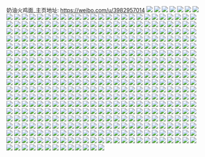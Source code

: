 奶油火鸡面_主页地址: https://weibo.com/u/3982957014 
![](https://wx4.sinaimg.cn/mw2000/ed6719d6ly1h9dunlwcimj20v90y6439.jpg) 
![](https://wx4.sinaimg.cn/mw2000/ed6719d6ly1h9b8wpzdh2j23403404qu.jpg) 
![](https://wx4.sinaimg.cn/mw2000/ed6719d6ly1h9b8wu1t1rj2340322u10.jpg) 
![](https://wx4.sinaimg.cn/mw2000/ed6719d6ly1h9b8wx807jj22h2340npf.jpg) 
![](https://wx4.sinaimg.cn/mw2000/ed6719d6ly1h9b8wz4bzkj21sc2dsx6p.jpg) 
![](https://wx4.sinaimg.cn/mw2000/ed6719d6ly1h9b8xp6ei9j20n01sen6t.jpg) 
![](https://wx4.sinaimg.cn/mw2000/ed6719d6ly1h9b8wlf0kcj213z1hchdt.jpg) 
![](https://wx4.sinaimg.cn/mw2000/ed6719d6ly1h9b8x67zcxj2340340u16.jpg) 
![](https://wx4.sinaimg.cn/mw2000/ed6719d6ly1h9b8x6w0a5j20u01hcnda.jpg) 
![](https://wx4.sinaimg.cn/mw2000/ed6719d6ly1h9b8xeoavgj2340340npk.jpg) 
![](https://wx4.sinaimg.cn/mw2000/ed6719d6ly1h9b8xke70ej235s33nhdz.jpg) 
![](https://wx4.sinaimg.cn/mw2000/ed6719d6ly1h9b8xok62ij22sk340u11.jpg) 
![](https://wx4.sinaimg.cn/mw2000/ed6719d6ly1h972hlwhl4j21a02rk7pd.jpg) 
![](https://wx4.sinaimg.cn/mw2000/ed6719d6ly1h94rxzh3g5j20u0140wme.jpg) 
![](https://wx4.sinaimg.cn/mw2000/ed6719d6ly1h94o8cqqorj21hc0u0k1j.jpg) 
![](https://wx4.sinaimg.cn/mw2000/ed6719d6ly1h94a86ayzgj20sg0sgq5u.jpg) 
![](https://wx4.sinaimg.cn/mw2000/ed6719d6ly1h94a86ikp7j20xb0u046x.jpg) 
![](https://wx4.sinaimg.cn/mw2000/ed6719d6ly1h94a86pospj210v0u0q6k.jpg) 
![](https://wx4.sinaimg.cn/mw2000/ed6719d6ly1h94a871yw3j20u0140qbe.jpg) 
![](https://wx4.sinaimg.cn/mw2000/ed6719d6ly1h94a879c06j20u00u0gq4.jpg) 
![](https://wx4.sinaimg.cn/mw2000/ed6719d6ly1h94a87gwl6j20u00u0q70.jpg) 
![](https://wx4.sinaimg.cn/mw2000/ed6719d6ly1h94a87nz7aj20jz0jzdib.jpg) 
![](https://wx4.sinaimg.cn/mw2000/ed6719d6ly1h94a860kwej20u00u0jxz.jpg) 
![](https://wx4.sinaimg.cn/mw2000/ed6719d6ly1h94a87xeq3j20u00u1wls.jpg) 
![](https://wx4.sinaimg.cn/mw2000/ed6719d6ly1h94a8891qqj20u00u0jy0.jpg) 
![](https://wx4.sinaimg.cn/mw2000/ed6719d6ly1h94a88icdlj20u012045l.jpg) 
![](https://wx4.sinaimg.cn/mw2000/ed6719d6ly1h94a88tsy0j20u014045v.jpg) 
![](https://wx4.sinaimg.cn/mw2000/ed6719d6ly1h93g21mocej21400u012q.jpg) 
![](https://wx4.sinaimg.cn/mw2000/ed6719d6ly1h9077cms3lj20u01sxayd.jpg) 
![](https://wx4.sinaimg.cn/mw2000/ed6719d6ly1h8myqyg2nwj2340340b2d.jpg) 
![](https://wx4.sinaimg.cn/mw2000/ed6719d6ly1h8myqubh7fj22bv3407wj.jpg) 
![](https://wx4.sinaimg.cn/mw2000/ed6719d6ly1h8myqz8nxtj20u01uoqfc.jpg) 
![](https://wx4.sinaimg.cn/mw2000/ed6719d6ly1h8myr0ux54j20hq0hcgof.jpg) 
![](https://wx4.sinaimg.cn/mw2000/ed6719d6ly1h8myr2cwtvj20n00cyjsz.jpg) 
![](https://wx4.sinaimg.cn/mw2000/ed6719d6ly1h862e057lvj20n00n042i.jpg) 
![](https://wx4.sinaimg.cn/mw2000/ed6719d6ly1h862e30efpj21ul2gs7wi.jpg) 
![](https://wx4.sinaimg.cn/mw2000/ed6719d6ly1h862een2x0j20dj0dktax.jpg) 
![](https://wx4.sinaimg.cn/mw2000/ed6719d6ly1h862e3w3buj20hs0hswew.jpg) 
![](https://wx4.sinaimg.cn/mw2000/ed6719d6ly1h862e5tajjj20z31atdvi.jpg) 
![](https://wx4.sinaimg.cn/mw2000/ed6719d6ly1h7rl5eu644j20u00u0wir.jpg) 
![](https://wx4.sinaimg.cn/mw2000/ed6719d6ly1h7rl5ew7ecj20u0140n2l.jpg) 
![](https://wx4.sinaimg.cn/mw2000/ed6719d6ly1h7rl5gq5tgj21400u014f.jpg) 
![](https://wx4.sinaimg.cn/mw2000/ed6719d6ly1h7rl5gqafkj21400u0103.jpg) 
![](https://wx4.sinaimg.cn/mw2000/ed6719d6ly1h7rl5gokglj21400u0tij.jpg) 
![](https://wx4.sinaimg.cn/mw2000/ed6719d6ly1h7rl5gkpn1j21400u0wit.jpg) 
![](https://wx4.sinaimg.cn/mw2000/ed6719d6ly1h70jl7j80tj20u031kwnn.jpg) 
![](https://wx4.sinaimg.cn/mw2000/ed6719d6ly1h70jla3715j20u03cpdtd.jpg) 
![](https://wx4.sinaimg.cn/mw2000/ed6719d6ly1h70jlb9mfrj20u034h4ix.jpg) 
![](https://wx4.sinaimg.cn/mw2000/ed6719d6ly1h70jlbkffpj20u02kidm8.jpg) 
![](https://wx4.sinaimg.cn/mw2000/ed6719d6ly1h70jld3ni2j20u039btt1.jpg) 
![](https://wx4.sinaimg.cn/mw2000/ed6719d6ly1h70jld8gskj20u03bi79n.jpg) 
![](https://wx4.sinaimg.cn/mw2000/ed6719d6ly1h70jle33yvj20u0460qtv.jpg) 
![](https://wx4.sinaimg.cn/mw2000/ed6719d6ly1h70jn29nfnj20u013zdhv.jpg) 
![](https://wx4.sinaimg.cn/mw2000/ed6719d6ly1h70jn2ku86j20u0140wmt.jpg) 
![](https://wx4.sinaimg.cn/mw2000/ed6719d6ly1h5913kv69dj22nn28le82.jpg) 
![](https://wx4.sinaimg.cn/mw2000/ed6719d6ly1h5913lvk91j20u010qk9s.jpg) 
![](https://wx4.sinaimg.cn/mw2000/ed6719d6ly1h5913n9do0j22c02axqv5.jpg) 
![](https://wx4.sinaimg.cn/mw2000/ed6719d6ly1h5913rgbffj20zk1hc7wh.jpg) 
![](https://wx4.sinaimg.cn/mw2000/ed6719d6ly1h5913qkk3sj20z31kw14z.jpg) 
![](https://wx4.sinaimg.cn/mw2000/ed6719d6ly1h5913q5s8sj21sc2f4e81.jpg) 
![](https://wx4.sinaimg.cn/mw2000/ed6719d6ly1h5913vy171j21sc2dsqv5.jpg) 
![](https://wx4.sinaimg.cn/mw2000/ed6719d6ly1h5913z3k15j22c03404qq.jpg) 
![](https://wx4.sinaimg.cn/mw2000/ed6719d6ly1h5913wsfysj21sc2dsqv5.jpg) 
![](https://wx4.sinaimg.cn/mw2000/ed6719d6ly1h4x1faeyhpj20n00wk43x.jpg) 
![](https://wx4.sinaimg.cn/mw2000/ed6719d6ly1h4vldjc1hjj20u01400x1.jpg) 
![](https://wx4.sinaimg.cn/mw2000/ed6719d6ly1h4ujdb3vxbj20u00u0djs.jpg) 
![](https://wx4.sinaimg.cn/mw2000/ed6719d6ly1h4nhyqf6ghj20u00u0jwz.jpg) 
![](https://wx4.sinaimg.cn/mw2000/ed6719d6ly1h4nhyqvtsej20u01407al.jpg) 
![](https://wx4.sinaimg.cn/mw2000/ed6719d6ly1h4nhyrgsynj20u0140q9z.jpg) 
![](https://wx4.sinaimg.cn/mw2000/ed6719d6ly1h4nhyu1ad9j20u014011i.jpg) 
![](https://wx4.sinaimg.cn/mw2000/ed6719d6ly1h4nhys80otj20u0140n3c.jpg) 
![](https://wx4.sinaimg.cn/mw2000/ed6719d6ly1h4nhyts2yzj21400u0ag7.jpg) 
![](https://wx4.sinaimg.cn/mw2000/ed6719d6ly1h4nhyslr9aj21400u07c5.jpg) 
![](https://wx4.sinaimg.cn/mw2000/ed6719d6ly1h4nhyu9o97j21400u04ah.jpg) 
![](https://wx4.sinaimg.cn/mw2000/ed6719d6ly1h4nhytoawxj21400u0k05.jpg) 
![](https://wx4.sinaimg.cn/mw2000/ed6719d6ly1h4g3q9hsiaj21400u0dlu.jpg) 
![](https://wx4.sinaimg.cn/mw2000/ed6719d6ly1h4g3q98hu8j20u0140dmj.jpg) 
![](https://wx4.sinaimg.cn/mw2000/ed6719d6ly1h4g3q9rggaj21400u0tie.jpg) 
![](https://wx4.sinaimg.cn/mw2000/ed6719d6ly1h4g3q9pwo8j20u00u0wiv.jpg) 
![](https://wx4.sinaimg.cn/mw2000/ed6719d6ly1h4g3qa723zj212z0u07av.jpg) 
![](https://wx4.sinaimg.cn/mw2000/ed6719d6ly1h4g3q9al2rj20u0140456.jpg) 
![](https://wx4.sinaimg.cn/mw2000/ed6719d6ly1h4a478kk4zj20u0140123.jpg) 
![](https://wx4.sinaimg.cn/mw2000/ed6719d6ly1h4a474vmilj20u0140n3t.jpg) 
![](https://wx4.sinaimg.cn/mw2000/ed6719d6ly1h4a475rztpj21400u079c.jpg) 
![](https://wx4.sinaimg.cn/mw2000/ed6719d6ly1h4a477ehbuj21400u0gu9.jpg) 
![](https://wx4.sinaimg.cn/mw2000/ed6719d6ly1h4a477j5bcj21400u0wn3.jpg) 
![](https://wx4.sinaimg.cn/mw2000/ed6719d6ly1h4a477qbfcj21400u046z.jpg) 
![](https://wx4.sinaimg.cn/mw2000/ed6719d6ly1h46u8z0vbfj20u0140ti3.jpg) 
![](https://wx4.sinaimg.cn/mw2000/ed6719d6ly1h46u8yuttej20u015jgvy.jpg) 
![](https://wx4.sinaimg.cn/mw2000/ed6719d6ly1h46u949jucj20u01407iy.jpg) 
![](https://wx4.sinaimg.cn/mw2000/ed6719d6ly1h46u91ur93j20u0190tjn.jpg) 
![](https://wx4.sinaimg.cn/mw2000/ed6719d6ly1h46u91an76j20u0140teb.jpg) 
![](https://wx4.sinaimg.cn/mw2000/ed6719d6ly1h46u93rgskj20u013zagv.jpg) 
![](https://wx4.sinaimg.cn/mw2000/ed6719d6ly1h3w871p4ktj21hc0u0dnr.jpg) 
![](https://wx4.sinaimg.cn/mw2000/ed6719d6ly1h3w86xi9twj20u01hcwxt.jpg) 
![](https://wx4.sinaimg.cn/mw2000/ed6719d6ly1h3w8cjhtnoj21gs0tp11x.jpg) 
![](https://wx4.sinaimg.cn/mw2000/ed6719d6ly1h3qaj50euzj2340340kjo.jpg) 
![](https://wx4.sinaimg.cn/mw2000/ed6719d6ly1h3qaj2nk10j233z2bzb2a.jpg) 
![](https://wx4.sinaimg.cn/mw2000/ed6719d6ly1h3qaj691znj22bx340hdu.jpg) 
![](https://wx4.sinaimg.cn/mw2000/ed6719d6ly1h3o0dv25dvj20mz0v3qfo.jpg) 
![](https://wx4.sinaimg.cn/mw2000/ed6719d6ly1h3o0d61jzoj20n009u782.jpg) 
![](https://wx4.sinaimg.cn/mw2000/ed6719d6ly1h3gozrhj8fj22c0340x6s.jpg) 
![](https://wx4.sinaimg.cn/mw2000/ed6719d6ly1h3gozuta6pj22c0340kjn.jpg) 
![](https://wx4.sinaimg.cn/mw2000/ed6719d6ly1h3gozvsaerj223u35sb29.jpg) 
![](https://wx4.sinaimg.cn/mw2000/ed6719d6ly1h3gozwhzaoj22dc35se81.jpg) 
![](https://wx4.sinaimg.cn/mw2000/ed6719d6ly1h3gozxgzj9j20sg1kye0m.jpg) 
![](https://wx4.sinaimg.cn/mw2000/ed6719d6ly1h3gp01h7knj229v2oye83.jpg) 
![](https://wx4.sinaimg.cn/mw2000/ed6719d6ly1h3gp03qikbj22c0340qv5.jpg) 
![](https://wx4.sinaimg.cn/mw2000/ed6719d6ly1h3g5ticfkcj20vc15sqnm.jpg) 
![](https://wx4.sinaimg.cn/mw2000/ed6719d6ly1h39zpr69e9j211t0sgh2d.jpg) 
![](https://wx4.sinaimg.cn/mw2000/ed6719d6ly1h39zprzx2bj20sg1nyh6u.jpg) 
![](https://wx4.sinaimg.cn/mw2000/ed6719d6ly1h39zpojg7wj20qp0zkgyi.jpg) 
![](https://wx4.sinaimg.cn/mw2000/ed6719d6ly1h35e7blijfj216o1e5173.jpg) 
![](https://wx4.sinaimg.cn/mw2000/ed6719d6ly1h3280m8sx1j22dc35s1l0.jpg) 
![](https://wx4.sinaimg.cn/mw2000/ed6719d6ly1h3280snq30j23402c04qp.jpg) 
![](https://wx4.sinaimg.cn/mw2000/ed6719d6ly1h2yswg63aaj20n01ds45k.jpg) 
![](https://wx4.sinaimg.cn/mw2000/ed6719d6ly1h2yswhfmz5j20n0106gu0.jpg) 
![](https://wx4.sinaimg.cn/mw2000/ed6719d6ly1h2yswj0qf8j20u0140wl3.jpg) 
![](https://wx4.sinaimg.cn/mw2000/ed6719d6ly1h2yswiea3hj20n00me79i.jpg) 
![](https://wx4.sinaimg.cn/mw2000/ed6719d6ly1h2xsodsm29j20u03c64da.jpg) 
![](https://wx4.sinaimg.cn/mw2000/ed6719d6ly1h2xsoftu1fj20u0391h3p.jpg) 
![](https://wx4.sinaimg.cn/mw2000/ed6719d6ly1h2xsoh65csj20u01xzdtc.jpg) 
![](https://wx4.sinaimg.cn/mw2000/ed6719d6ly1h2xsoi2xqtj20u0230qdx.jpg) 
![](https://wx4.sinaimg.cn/mw2000/ed6719d6ly1h2xsoiiurej20u016pagm.jpg) 
![](https://wx4.sinaimg.cn/mw2000/ed6719d6ly1h2xsoixzkhj20u01rkaka.jpg) 
![](https://wx4.sinaimg.cn/mw2000/ed6719d6ly1h2xsojcqwpj20u02807er.jpg) 
![](https://wx4.sinaimg.cn/mw2000/ed6719d6ly1h2xsojp0hzj20u01y0k10.jpg) 
![](https://wx4.sinaimg.cn/mw2000/ed6719d6ly1h2xsolmnbtj20u02n0aqf.jpg) 
![](https://wx4.sinaimg.cn/mw2000/ed6719d6ly1h2xsobzny4j20u0140jzl.jpg) 
![](https://wx4.sinaimg.cn/mw2000/ed6719d6ly1h2xsom690lj20u00u0tfw.jpg) 
![](https://wx4.sinaimg.cn/mw2000/ed6719d6ly1h2xsopompaj20sg2k64qp.jpg) 
![](https://wx4.sinaimg.cn/mw2000/ed6719d6ly1h2tvoac38hj20u0140gwl.jpg) 
![](https://wx4.sinaimg.cn/mw2000/ed6719d6ly1h2tvoboaolj21400u0jzm.jpg) 
![](https://wx4.sinaimg.cn/mw2000/ed6719d6ly1h2tvocb6jrj20u0140gvy.jpg) 
![](https://wx4.sinaimg.cn/mw2000/ed6719d6ly1h2tvod5naej20u0140n4m.jpg) 
![](https://wx4.sinaimg.cn/mw2000/ed6719d6ly1h2ohgz7pahj20u00u0ai2.jpg) 
![](https://wx4.sinaimg.cn/mw2000/ed6719d6ly1h2ohh0c85hj21400u0alr.jpg) 
![](https://wx4.sinaimg.cn/mw2000/ed6719d6ly1h2nvj0zdcyj20n00svwfy.jpg) 
![](https://wx4.sinaimg.cn/mw2000/ed6719d6ly1h2nvj29alhj20n0107ah3.jpg) 
![](https://wx4.sinaimg.cn/mw2000/ed6719d6ly1h2jss7j725j20n01ds0wf.jpg) 
![](https://wx4.sinaimg.cn/mw2000/ed6719d6ly1h2jss8aco8j20n00najvz.jpg) 
![](https://wx4.sinaimg.cn/mw2000/ed6719d6ly1h2hilrd9vkj216o1kwqnk.jpg) 
![](https://wx4.sinaimg.cn/mw2000/ed6719d6ly1h2hilqq7crj2340340x6q.jpg) 
![](https://wx4.sinaimg.cn/mw2000/ed6719d6ly1h2hilw9v7nj22dc35s1l0.jpg) 
![](https://wx4.sinaimg.cn/mw2000/ed6719d6ly1h2ggtou6m6j215s0vctl8.jpg) 
![](https://wx4.sinaimg.cn/mw2000/ed6719d6ly1h2ggtqo970j23403404qt.jpg) 
![](https://wx4.sinaimg.cn/mw2000/ed6719d6ly1h2bs2fiwpjj20n00yrtc7.jpg) 
![](https://wx4.sinaimg.cn/mw2000/ed6719d6ly1h27vigryojj20u00u07em.jpg) 
![](https://wx4.sinaimg.cn/mw2000/ed6719d6gy1h207vvzvfaj20u0140n0t.jpg) 
![](https://wx4.sinaimg.cn/mw2000/ed6719d6gy1h207vxjfj1j20u0140n3y.jpg) 
![](https://wx4.sinaimg.cn/mw2000/ed6719d6gy1h1yupalob2j20n00n9jw8.jpg) 
![](https://wx4.sinaimg.cn/mw2000/ed6719d6ly1h17wkvr39xj20n01ds77p.jpg) 
![](https://wx4.sinaimg.cn/mw2000/ed6719d6ly1h14yt6nx6kj20n01ds4qp.jpg) 
![](https://wx4.sinaimg.cn/mw2000/ed6719d6ly1h13ruaiz39j20tz0miwlb.jpg) 
![](https://wx4.sinaimg.cn/mw2000/ed6719d6ly1h02uum0u5jj21902807wh.jpg) 
![](https://wx4.sinaimg.cn/mw2000/ed6719d6ly1gzs92iymxyj20n007vabb.jpg) 
![](https://wx4.sinaimg.cn/mw2000/ed6719d6ly1gzgr63z6zpj21w45vk1kz.jpg) 
![](https://wx4.sinaimg.cn/mw2000/ed6719d6ly1gzgr66dhisj22c02c0qv7.jpg) 
![](https://wx4.sinaimg.cn/mw2000/ed6719d6ly1gzf44k32b2j20n00tral0.jpg) 
![](https://wx4.sinaimg.cn/mw2000/ed6719d6ly1gzd3hjcg8ij22dc35s4qq.jpg) 
![](https://wx4.sinaimg.cn/mw2000/ed6719d6ly1gzd3hjs74cj21i91u41cr.jpg) 
![](https://wx4.sinaimg.cn/mw2000/ed6719d6ly1gz6g4ke4p1j20lc0sgdmo.jpg) 
![](https://wx4.sinaimg.cn/mw2000/ed6719d6ly1gz6g4nbqacj21o0280x6p.jpg) 
![](https://wx4.sinaimg.cn/mw2000/ed6719d6ly1gz6g4ohy1ij21sq2eau0x.jpg) 
![](https://wx4.sinaimg.cn/mw2000/ed6719d6ly1gz6g4pdt6vj21oa28eno3.jpg) 
![](https://wx4.sinaimg.cn/mw2000/ed6719d6ly1gz6g28m2w5j20u01hc4ap.jpg) 
![](https://wx4.sinaimg.cn/mw2000/ed6719d6ly1gz6g2rknjyj23402c0e82.jpg) 
![](https://wx4.sinaimg.cn/mw2000/ed6719d6ly1gz6g2szft3j21o02807wj.jpg) 
![](https://wx4.sinaimg.cn/mw2000/ed6719d6ly1gz5avvsc0rj20n00khjzc.jpg) 
![](https://wx4.sinaimg.cn/mw2000/ed6719d6ly1gykdcs29qpj20fx07e0uo.jpg) 
![](https://wx4.sinaimg.cn/mw2000/ed6719d6ly1gyhis3f9agj20n0206ncp.jpg) 
![](https://wx4.sinaimg.cn/mw2000/ed6719d6ly1gyf9g1qdjpj22c02c0npe.jpg) 
![](https://wx4.sinaimg.cn/mw2000/ed6719d6ly1gyf9cbf125j22c02c04qq.jpg) 
![](https://wx4.sinaimg.cn/mw2000/ed6719d6ly1gyf9cwoa25j23402c07wk.jpg) 
![](https://wx4.sinaimg.cn/mw2000/ed6719d6ly1gyf9fu3fmbj23402c0npi.jpg) 
![](https://wx4.sinaimg.cn/mw2000/ed6719d6ly1gyf9g0ruvij221w28khdt.jpg) 
![](https://wx4.sinaimg.cn/mw2000/ed6719d6ly1gyf9fwrfbnj21o01o0b29.jpg) 
![](https://wx4.sinaimg.cn/mw2000/ed6719d6ly1gy2ymkfvhzj21o0280qv5.jpg) 
![](https://wx4.sinaimg.cn/mw2000/ed6719d6ly1gy1evw3pbvj20n00gj78x.jpg) 
![](https://wx4.sinaimg.cn/mw2000/ed6719d6ly1gy1ew4k76mj20my0jv76c.jpg) 
![](https://wx4.sinaimg.cn/mw2000/ed6719d6ly1gxzimol1cgj22c0340x6p.jpg) 
![](https://wx4.sinaimg.cn/mw2000/ed6719d6ly1gxzinx2zc5j20u00lfqbl.jpg) 
![](https://wx4.sinaimg.cn/mw2000/ed6719d6ly1gxx5a1tpzxj23403404qu.jpg) 
![](https://wx4.sinaimg.cn/mw2000/ed6719d6ly1gxx5afvyizj23403404qr.jpg) 
![](https://wx4.sinaimg.cn/mw2000/ed6719d6ly1gxtxpfdnogj21901o01fd.jpg) 
![](https://wx4.sinaimg.cn/mw2000/ed6719d6ly1gxtxpi41s6j22c2340qv7.jpg) 
![](https://wx4.sinaimg.cn/mw2000/ed6719d6ly1gxtxpodrxwj23403404qt.jpg) 
![](https://wx4.sinaimg.cn/mw2000/ed6719d6ly1gxtxpeea67j2340340kjp.jpg) 
![](https://wx4.sinaimg.cn/mw2000/ed6719d6ly1gxsj26fvptj21o02804qq.jpg) 
![](https://wx4.sinaimg.cn/mw2000/ed6719d6ly1gxrkj9e7z6j2340340e85.jpg) 
![](https://wx4.sinaimg.cn/mw2000/ed6719d6ly1gxrkjiff7ej23402bz1l0.jpg) 
![](https://wx4.sinaimg.cn/mw2000/ed6719d6ly1gxrkk56e3cj2340340nph.jpg) 
![](https://wx4.sinaimg.cn/mw2000/ed6719d6ly1gxrkjt98gkj22c2340qv7.jpg) 
![](https://wx4.sinaimg.cn/mw2000/ed6719d6ly1gxrkk91ml4j20u01hc191.jpg) 
![](https://wx4.sinaimg.cn/mw2000/ed6719d6ly1gxrkizxk00j20u01hcqhv.jpg) 
![](https://wx4.sinaimg.cn/mw2000/ed6719d6ly1gxp2kbun4hj20u01hc107.jpg) 
![](https://wx4.sinaimg.cn/mw2000/ed6719d6ly1gxp2kc7el4j20u01hc191.jpg) 
![](https://wx4.sinaimg.cn/mw2000/ed6719d6ly1gxp2kcjrlsj20u01hcqhv.jpg) 
![](https://wx4.sinaimg.cn/mw2000/ed6719d6ly1gxol4zo96wj22c0340kjm.jpg) 
![](https://wx4.sinaimg.cn/mw2000/ed6719d6ly1gxol55f1fqj23402c01kz.jpg) 
![](https://wx4.sinaimg.cn/mw2000/ed6719d6ly1gxlc1o6wdqj20n00iigt5.jpg) 
![](https://wx4.sinaimg.cn/mw2000/ed6719d6ly1gxlc1oyzanj20n00nggur.jpg) 
![](https://wx4.sinaimg.cn/mw2000/ed6719d6ly1gxlc1nlswzj20n00rhtjw.jpg) 
![](https://wx4.sinaimg.cn/mw2000/ed6719d6ly1gxlc1pveexj206w02cjr5.jpg) 
![](https://wx4.sinaimg.cn/mw2000/ed6719d6ly1gxgx9tm1krj20mi0pqtbj.jpg) 
![](https://wx4.sinaimg.cn/mw2000/ed6719d6ly1gxfxn3tpmmj22c03407wn.jpg) 
![](https://wx4.sinaimg.cn/mw2000/ed6719d6ly1gxfxnbxvoij2340340kju.jpg) 
![](https://wx4.sinaimg.cn/mw2000/ed6719d6ly1gxfxmx95bpj2340340e86.jpg) 
![](https://wx4.sinaimg.cn/mw2000/ed6719d6ly1gxfxnd9ewhj20n00kf77l.jpg) 
![](https://wx4.sinaimg.cn/mw2000/ed6719d6ly1gxccwr7r9nj20u00u0dm4.jpg) 
![](https://wx4.sinaimg.cn/mw2000/ed6719d6ly1gxccwsb4dlj20u01bvjyq.jpg) 
![](https://wx4.sinaimg.cn/mw2000/ed6719d6ly1gxccwsuex0j20u00u0ah4.jpg) 
![](https://wx4.sinaimg.cn/mw2000/ed6719d6ly1gxccwq4detj20u01bvn3t.jpg) 
![](https://wx4.sinaimg.cn/mw2000/ed6719d6ly1gxazs1omaoj210d0u0gra.jpg) 
![](https://wx4.sinaimg.cn/mw2000/ed6719d6ly1gxazs1exkrj21400u0tih.jpg) 
![](https://wx4.sinaimg.cn/mw2000/ed6719d6ly1gxazs0z8jhj20u0143k2e.jpg) 
![](https://wx4.sinaimg.cn/mw2000/ed6719d6ly1gxazs2xth2j20u0140n4w.jpg) 
![](https://wx4.sinaimg.cn/mw2000/ed6719d6ly1gx6rbz3008j20tw0awt9v.jpg) 
![](https://wx4.sinaimg.cn/mw2000/ed6719d6ly1gx12ct60a1j20n00jcq7g.jpg) 
![](https://wx4.sinaimg.cn/mw2000/ed6719d6ly1gwygz6deraj20u00u0ag7.jpg) 
![](https://wx4.sinaimg.cn/mw2000/ed6719d6ly1gwygz6nsbvj20u00u00xw.jpg) 
![](https://wx4.sinaimg.cn/mw2000/ed6719d6ly1gwx3bfhkcdj20u0140k54.jpg) 
![](https://wx4.sinaimg.cn/mw2000/ed6719d6ly1gwx3bg0nb0j20u00u011r.jpg) 
![](https://wx4.sinaimg.cn/mw2000/ed6719d6ly1gwx3bevwgkj20u00u0qc7.jpg) 
![](https://wx4.sinaimg.cn/mw2000/ed6719d6ly1gwx3bg9a72j20j60j5gmm.jpg) 
![](https://wx4.sinaimg.cn/mw2000/ed6719d6ly1gwuizntg26j21400u018p.jpg) 
![](https://wx4.sinaimg.cn/mw2000/ed6719d6ly1gwrlbnyraij21750u0an6.jpg) 
![](https://wx4.sinaimg.cn/mw2000/ed6719d6ly1gwpf1u3d5zj211c1ds47u.jpg) 
![](https://wx4.sinaimg.cn/mw2000/ed6719d6ly1gwpf226irsj23402c07wj.jpg) 
![](https://wx4.sinaimg.cn/mw2000/ed6719d6ly1gwpf275kjcj211c1dsh22.jpg) 
![](https://wx4.sinaimg.cn/mw2000/ed6719d6ly1gwpf2mvt2wj23402c0hdu.jpg) 
![](https://wx4.sinaimg.cn/mw2000/ed6719d6ly1gwny0ajzx9j23402c0npe.jpg) 
![](https://wx4.sinaimg.cn/mw2000/ed6719d6ly1gwjkbhizyxj21v62kxe81.jpg) 
![](https://wx4.sinaimg.cn/mw2000/ed6719d6ly1gwjkbq8w03j22c0340qv6.jpg) 
![](https://wx4.sinaimg.cn/mw2000/ed6719d6ly1gwjkbncenrj23402c0npe.jpg) 
![](https://wx4.sinaimg.cn/mw2000/ed6719d6ly1gwjkbv9gvfj22c0340qv5.jpg) 
![](https://wx4.sinaimg.cn/mw2000/ed6719d6ly1gwi7ccgv9xj20sg16n7qa.jpg) 
![](https://wx4.sinaimg.cn/mw2000/ed6719d6ly1gwi7cd2388j20sg0vzk2o.jpg) 
![](https://wx4.sinaimg.cn/mw2000/ed6719d6ly1gwi7cdjy3yj20sg0logvp.jpg) 
![](https://wx4.sinaimg.cn/mw2000/ed6719d6ly1gwi7cba8ewj22c02c0hdu.jpg) 
![](https://wx4.sinaimg.cn/mw2000/ed6719d6ly1gwg4r4wqckj23402c0hdu.jpg) 
![](https://wx4.sinaimg.cn/mw2000/ed6719d6ly1gwg4r6yls1j22c0340qv6.jpg) 
![](https://wx4.sinaimg.cn/mw2000/ed6719d6ly1gwg4r8lktej22c0340x6q.jpg) 
![](https://wx4.sinaimg.cn/mw2000/ed6719d6ly1gwg4rb3xw5j22c0340npe.jpg) 
![](https://wx4.sinaimg.cn/mw2000/ed6719d6ly1gwg4rdo94yj22c0340npe.jpg) 
![](https://wx4.sinaimg.cn/mw2000/ed6719d6ly1gwg4t9dxw5j20mz0v1496.jpg) 
![](https://wx4.sinaimg.cn/mw2000/ed6719d6ly1gwdpc906lgj22c0340qv7.jpg) 
![](https://wx4.sinaimg.cn/mw2000/ed6719d6ly1gwdpc5qqw5j23402c0e82.jpg) 
![](https://wx4.sinaimg.cn/mw2000/ed6719d6ly1gwdpcpw1h3j20q10l3wnz.jpg) 
![](https://wx4.sinaimg.cn/mw2000/ed6719d6ly1gwdpcgh9p1j23402c01l0.jpg) 
![](https://wx4.sinaimg.cn/mw2000/ed6719d6ly1gwdpcabmnmj20yi0yiq97.jpg) 
![](https://wx4.sinaimg.cn/mw2000/ed6719d6ly1gwdpcic24xj22c0340hdu.jpg) 
![](https://wx4.sinaimg.cn/mw2000/ed6719d6ly1gwdpcj47wxj20n00bndjs.jpg) 
![](https://wx4.sinaimg.cn/mw2000/ed6719d6ly1gwdpetjijjj20n00fvq8t.jpg) 
![](https://wx4.sinaimg.cn/mw2000/ed6719d6ly1gwdpeu00zhj20n00opdoh.jpg) 
![](https://wx4.sinaimg.cn/mw2000/ed6719d6ly1gw6683fk6rj22c0340npf.jpg) 
![](https://wx4.sinaimg.cn/mw2000/ed6719d6ly1gw5ftii7hyj20n00vpam9.jpg) 
![](https://wx4.sinaimg.cn/mw2000/ed6719d6ly1gw38qldlxfj20tz0mitdg.jpg) 
![](https://wx4.sinaimg.cn/mw2000/ed6719d6ly1gw38qgbxvfj20u01jf7bj.jpg) 
![](https://wx4.sinaimg.cn/mw2000/ed6719d6ly1gw38qgjz9ij205j05ha9x.jpg) 
![](https://wx4.sinaimg.cn/mw2000/ed6719d6ly1gw38qgss5xj20u0190tgl.jpg) 
![](https://wx4.sinaimg.cn/mw2000/ed6719d6ly1gw38qhkxi3j21400u0ail.jpg) 
![](https://wx4.sinaimg.cn/mw2000/ed6719d6ly1gw38qeznnvj20u0140k0h.jpg) 
![](https://wx4.sinaimg.cn/mw2000/ed6719d6ly1gvupf60idij21v82x0npd.jpg) 
![](https://wx4.sinaimg.cn/mw2000/ed6719d6ly1gvupfc7q70j22c0340he2.jpg) 
![](https://wx4.sinaimg.cn/mw2000/ed6719d6ly1gvupf6grepj20n00ksjxz.jpg) 
![](https://wx4.sinaimg.cn/mw2000/ed6719d6ly1gvupf6opqnj20n00zmtbk.jpg) 
![](https://wx4.sinaimg.cn/mw2000/004ly54aly1gvm26lfj7tj61z42yoqv502.jpg) 
![](https://wx4.sinaimg.cn/mw2000/ed6719d6ly1gvm26mqarxj21ev1evb29.jpg) 
![](https://wx4.sinaimg.cn/mw2000/004ly54aly1gvm26r8p94j62c02c0kjm02.jpg) 
![](https://wx4.sinaimg.cn/mw2000/004ly54aly1gvm26sjvjkj61o0280u0x02.jpg) 
![](https://wx4.sinaimg.cn/mw2000/004ly54aly1gvm26vnze8j63402c07wj02.jpg) 
![](https://wx4.sinaimg.cn/mw2000/004ly54aly1gvm26x8t2kj62c02c0b2a02.jpg) 
![](https://wx4.sinaimg.cn/mw2000/004ly54aly1gvm26zlpo6j63402c01l002.jpg) 
![](https://wx4.sinaimg.cn/mw2000/004ly54aly1gvm27051ndj60n00b7tcd02.jpg) 
![](https://wx4.sinaimg.cn/mw2000/ed6719d6ly1gvm274klaaj22c03407wk.jpg) 
![](https://wx4.sinaimg.cn/mw2000/004ly54aly1gvjnyfvw9bj62802804qq02.jpg) 
![](https://wx4.sinaimg.cn/mw2000/004ly54aly1gvgsv2irtdj62yo1z41ky02.jpg) 
![](https://wx4.sinaimg.cn/mw2000/004ly54aly1gvg6u0jrayj61ds1ds1kx02.jpg) 
![](https://wx4.sinaimg.cn/mw2000/004ly54aly1gvevc84syjj62c02c0u0y02.jpg) 
![](https://wx4.sinaimg.cn/mw2000/004ly54aly1gvevcded3ij62c02c0e8402.jpg) 
![](https://wx4.sinaimg.cn/mw2000/004ly54aly1gvevcabseaj63402c0e8202.jpg) 
![](https://wx4.sinaimg.cn/mw2000/004ly54aly1gvevcgrqujj62c0340qv702.jpg) 
![](https://wx4.sinaimg.cn/mw2000/004ly54aly1gvevchze1xj611x1kw4qp02.jpg) 
![](https://wx4.sinaimg.cn/mw2000/004ly54aly1gvevcspmovj60mi0pwqbi02.jpg) 
![](https://wx4.sinaimg.cn/mw2000/004ly54aly1gvacgwzb5sj60n00kawhj02.jpg) 
![](https://wx4.sinaimg.cn/mw2000/004ly54aly1gv7w06tunuj61nc1ncnpd02.jpg) 
![](https://wx4.sinaimg.cn/mw2000/004ly54aly1gv7w02d0lij63402c01l002.jpg) 
![](https://wx4.sinaimg.cn/mw2000/004ly54aly1gv7w059oggj62c02c0e8302.jpg) 
![](https://wx4.sinaimg.cn/mw2000/004ly54aly1gv3fs5g7hyj60n00fdact02.jpg) 
![](https://wx4.sinaimg.cn/mw2000/ed6719d6ly1gv17on351vj20u00u10xr.jpg) 
![](https://wx4.sinaimg.cn/mw2000/004ly54aly1gv043fknvij60u01gik3v02.jpg) 
![](https://wx4.sinaimg.cn/mw2000/004ly54aly1gv043otd0oj60u0140doj02.jpg) 
![](https://wx4.sinaimg.cn/mw2000/ed6719d6ly1gv043hd71lj20u0140n79.jpg) 
![](https://wx4.sinaimg.cn/mw2000/ed6719d6ly1gv043jciwij20u0140dvl.jpg) 
![](https://wx4.sinaimg.cn/mw2000/ed6719d6ly1gv043e7hnhj20u0140h2e.jpg) 
![](https://wx4.sinaimg.cn/mw2000/004ly54aly1gv043mapqjj60u0140ds802.jpg) 
![](https://wx4.sinaimg.cn/mw2000/004ly54aly1gv043o0sa0j61400u049k02.jpg) 
![](https://wx4.sinaimg.cn/mw2000/004ly54aly1gv043ohnc5j60u00u0wku02.jpg) 
![](https://wx4.sinaimg.cn/mw2000/ed6719d6ly1gv043ncvfkj20u0140doq.jpg) 
![](https://wx4.sinaimg.cn/mw2000/004ly54aly1gupsytyr80j60n013f18502.jpg) 
![](https://wx4.sinaimg.cn/mw2000/004ly54aly1gulw8ni4enj62c03407wj02.jpg) 
![](https://wx4.sinaimg.cn/mw2000/004ly54aly1gujzpe7gohj61o02801ky02.jpg) 
![](https://wx4.sinaimg.cn/mw2000/004ly54aly1guaqyq4l2lj62c03401l002.jpg) 
![](https://wx4.sinaimg.cn/mw2000/004ly54aly1gu8hqspam5j62c02c0hdu02.jpg) 
![](https://wx4.sinaimg.cn/mw2000/ed6719d6ly1gu8hqxjxrnj22c02c01l0.jpg) 
![](https://wx4.sinaimg.cn/mw2000/004ly54aly1gu8hr0rxq7j62cc6fub2e02.jpg) 
![](https://wx4.sinaimg.cn/mw2000/004ly54aly1gu2jrx1y7mj62c0341u0x02.jpg) 
![](https://wx4.sinaimg.cn/mw2000/004ly54aly1gu2jv7wdaej60oc0jxdlf02.jpg) 
![](https://wx4.sinaimg.cn/mw2000/004ly54aly1gu2jzc6k35j60om0omjz902.jpg) 
![](https://wx4.sinaimg.cn/mw2000/004ly54aly1gu2jvvbm7sj60tu0tun6z02.jpg) 
![](https://wx4.sinaimg.cn/mw2000/ed6719d6ly1gu2juru96qj20qy0ciaas.jpg) 
![](https://wx4.sinaimg.cn/mw2000/004ly54aly1gu2jwjk1m8j613u0tugv902.jpg) 
![](https://wx4.sinaimg.cn/mw2000/ed6719d6ly1gu2jzcuc6ej20u00u0n6r.jpg) 
![](https://wx4.sinaimg.cn/mw2000/004ly54aly1gu2juu5s5tj61o01o0x6p02.jpg) 
![](https://wx4.sinaimg.cn/mw2000/004ly54aly1gu2jyhmpwwj60tu0tuqi802.jpg) 
![](https://wx4.sinaimg.cn/mw2000/004ly54aly1gu2jux70apj62c0340hdt02.jpg) 
![](https://wx4.sinaimg.cn/mw2000/004ly54aly1gtvq70joy2j62801o0b2902.jpg) 
![](https://wx4.sinaimg.cn/mw2000/004ly54aly1gtvq73gmk7j61o0280b2902.jpg) 
![](https://wx4.sinaimg.cn/mw2000/004ly54aly1gtvq6y0rraj61o02807wj02.jpg) 
![](https://wx4.sinaimg.cn/mw2000/004ly54aly1gtvq7739hij61o0280hdt02.jpg) 
![](https://wx4.sinaimg.cn/mw2000/004ly54aly1gttz22rpwcj61vg3s8e8102.jpg) 
![](https://wx4.sinaimg.cn/mw2000/004ly54aly1gttz21yiy3j61o0280qv502.jpg) 
![](https://wx4.sinaimg.cn/mw2000/004ly54aly1gtrwj9t1rvj60n0290trm02.jpg) 
![](https://wx4.sinaimg.cn/mw2000/004ly54aly1gtrwjcisyuj62687loqva02.jpg) 
![](https://wx4.sinaimg.cn/mw2000/004ly54aly1gtrwj94wigj61a02k0npd02.jpg) 
![](https://wx4.sinaimg.cn/mw2000/004ly54aly1gtrwjhledqj60u0140qn702.jpg) 
![](https://wx4.sinaimg.cn/mw2000/ed6719d6ly1gt8h71uzsej20n00ip79b.jpg) 
![](https://wx4.sinaimg.cn/mw2000/ed6719d6ly1gt7zck1us9j22by340npg.jpg) 
![](https://wx4.sinaimg.cn/mw2000/ed6719d6ly1gt7zcg4xtfj22c0340b29.jpg) 
![](https://wx4.sinaimg.cn/mw2000/ed6719d6ly1gt2g9w6tcnj21900l7thd.jpg) 
![](https://wx4.sinaimg.cn/mw2000/004ly54aly1gt12s4e86rj60fu0eojs502.jpg) 
![](https://wx4.sinaimg.cn/mw2000/ed6719d6ly1gstionwva4j20n00nogrb.jpg) 
![](https://wx4.sinaimg.cn/mw2000/ed6719d6ly1gstcl5ydhwj20u02yi1a5.jpg) 
![](https://wx4.sinaimg.cn/mw2000/ed6719d6ly1gslbd525g5j22586fob2e.jpg) 
![](https://wx4.sinaimg.cn/mw2000/ed6719d6ly1gslbc7vf9wj22dc3jsu0y.jpg) 
![](https://wx4.sinaimg.cn/mw2000/ed6719d6ly1gslbc8yuhdj21vk29s7wh.jpg) 
![](https://wx4.sinaimg.cn/mw2000/ed6719d6ly1gslbcbej5uj22d43jgu0x.jpg) 
![](https://wx4.sinaimg.cn/mw2000/004ly54aly1gslbc36kk2j62803bsnpf02.jpg) 
![](https://wx4.sinaimg.cn/mw2000/ed6719d6ly1gslbckjneaj20ks0fl0w6.jpg) 
![](https://wx4.sinaimg.cn/mw2000/004ly54aly1gsfgd5zlb6j62jo6ii7wl02.jpg) 
![](https://wx4.sinaimg.cn/mw2000/ed6719d6ly1gsfgd88n4ej22c02c07wl.jpg) 
![](https://wx4.sinaimg.cn/mw2000/ed6719d6ly1gsfgd9vsrgj21o0280kjm.jpg) 
![](https://wx4.sinaimg.cn/mw2000/ed6719d6ly1gsfgd3j060j23402c0nph.jpg) 
![](https://wx4.sinaimg.cn/mw2000/ed6719d6ly1gsc5rk3hpfj223z2taqva.jpg) 
![](https://wx4.sinaimg.cn/mw2000/ed6719d6ly1gsc5rhf5exj21o0280hdz.jpg) 
![](https://wx4.sinaimg.cn/mw2000/ed6719d6ly1gs9t84eofaj23403407wu.jpg) 
![](https://wx4.sinaimg.cn/mw2000/ed6719d6ly1gs9t875tr9j22c02c37wo.jpg) 
![](https://wx4.sinaimg.cn/mw2000/004ly54aly1gs9t8bxvivj62c0340u1b02.jpg) 
![](https://wx4.sinaimg.cn/mw2000/ed6719d6ly1gs9t8d1bk4j215n0n8h2n.jpg) 
![](https://wx4.sinaimg.cn/mw2000/ed6719d6ly1gs9ta8h295j20n00dygss.jpg) 
![](https://wx4.sinaimg.cn/mw2000/ed6719d6ly1gs9t8fjcljj23402c04qq.jpg) 
![](https://wx4.sinaimg.cn/mw2000/ed6719d6ly1gs9t8kulrij22c02c04qp.jpg) 
![](https://wx4.sinaimg.cn/mw2000/ed6719d6ly1gs9t8im935j21o02801l0.jpg) 
![](https://wx4.sinaimg.cn/mw2000/ed6719d6ly1gs9tacx1a4j21o01ns7wl.jpg) 
![](https://wx4.sinaimg.cn/mw2000/ed6719d6ly1gs7aycncugj23402c0wts.jpg) 
![](https://wx4.sinaimg.cn/mw2000/004ly54aly1gs4teys2tfj62cc4vmx6r02.jpg) 
![](https://wx4.sinaimg.cn/mw2000/ed6719d6ly1gs0hfxr8x8j20sg28lx6q.jpg) 
![](https://wx4.sinaimg.cn/mw2000/ed6719d6ly1gs0hgbe23rj20sg1q5e82.jpg) 
![](https://wx4.sinaimg.cn/mw2000/ed6719d6ly1gs0hh25y98j20sg1kwnpe.jpg) 
![](https://wx4.sinaimg.cn/mw2000/ed6719d6ly1gs0hiitpnoj22ck43wu0y.jpg) 
![](https://wx4.sinaimg.cn/mw2000/ed6719d6ly1gs0hhd8mxlj20n00vke2o.jpg) 
![](https://wx4.sinaimg.cn/mw2000/ed6719d6ly1gs0hfmlqg4j21hg22q4qp.jpg) 
![](https://wx4.sinaimg.cn/mw2000/ed6719d6ly1grtguc3ha1j20n00wix2b.jpg) 
![](https://wx4.sinaimg.cn/mw2000/ed6719d6ly1grslm23hkaj22dk31yb2a.jpg) 
![](https://wx4.sinaimg.cn/mw2000/ed6719d6ly1grsllzvbrzj226064mkjq.jpg) 
![](https://wx4.sinaimg.cn/mw2000/ed6719d6ly1grslt9a5y9j23402c0hdt.jpg) 
![](https://wx4.sinaimg.cn/mw2000/ed6719d6ly1grslmc383xj23402c01ky.jpg) 
![](https://wx4.sinaimg.cn/mw2000/ed6719d6ly1grslm2iauej20k00zkwf1.jpg) 
![](https://wx4.sinaimg.cn/mw2000/ed6719d6ly1grslm7libpj23402c0hdt.jpg) 
![](https://wx4.sinaimg.cn/mw2000/ed6719d6ly1grslm9ks1wj23402c07ux.jpg) 
![](https://wx4.sinaimg.cn/mw2000/ed6719d6ly1grslns21ixj22c03401ky.jpg) 
![](https://wx4.sinaimg.cn/mw2000/ed6719d6ly1grslm5yypzj22c03404qq.jpg) 
![](https://wx4.sinaimg.cn/mw2000/ed6719d6ly1grazvmvw9qj21vg3qw1ky.jpg) 
![](https://wx4.sinaimg.cn/mw2000/ed6719d6ly1gr7jgpye8kj20sg1kw1bf.jpg) 
![](https://wx4.sinaimg.cn/mw2000/004ly54aly1gr7jhcrmj7j62c0340b2c02.jpg) 
![](https://wx4.sinaimg.cn/mw2000/ed6719d6ly1gr7jgtj7ijj20n01ds1kx.jpg) 
![](https://wx4.sinaimg.cn/mw2000/ed6719d6ly1gr7jhu483xj21z062ou0z.jpg) 
![](https://wx4.sinaimg.cn/mw2000/ed6719d6ly1gr7jgzla0tj21pw4kyu0y.jpg) 
![](https://wx4.sinaimg.cn/mw2000/ed6719d6ly1gr7jgnb98rj23402c0kjl.jpg) 
![](https://wx4.sinaimg.cn/mw2000/ed6719d6ly1gqzbnmegahj21k43ske81.jpg) 
![](https://wx4.sinaimg.cn/mw2000/ed6719d6ly1gqzbnjjiq5j22eo5y6u0z.jpg) 
![](https://wx4.sinaimg.cn/mw2000/ed6719d6ly1gqzbnpiq64j22dg784e86.jpg) 
![](https://wx4.sinaimg.cn/mw2000/ed6719d6ly1gqzbnvwj68j23402ujkjr.jpg) 
![](https://wx4.sinaimg.cn/mw2000/ed6719d6ly1gqzbnxshrgj20wa0waqv5.jpg) 
![](https://wx4.sinaimg.cn/mw2000/ed6719d6ly1gqzbny9om6j21o03qu7ju.jpg) 
![](https://wx4.sinaimg.cn/mw2000/ed6719d6ly1gqpz4c51crj21z05f6x6r.jpg) 
![](https://wx4.sinaimg.cn/mw2000/ed6719d6ly1gqpz5ek8jtj22801o07wi.jpg) 
![](https://wx4.sinaimg.cn/mw2000/ed6719d6ly1gqbx7v91bzj22c02c0kjn.jpg) 
![](https://wx4.sinaimg.cn/mw2000/ed6719d6ly1gq6tpixu6lj22187mib2e.jpg) 
![](https://wx4.sinaimg.cn/mw2000/ed6719d6ly1gq6tpl4kj2j220s6syu10.jpg) 
![](https://wx4.sinaimg.cn/mw2000/ed6719d6ly1gq6tpoj65rj21uocn3qvd.jpg) 
![](https://wx4.sinaimg.cn/mw2000/ed6719d6ly1gq6tprfag1j222w9j44qv.jpg) 
![](https://wx4.sinaimg.cn/mw2000/ed6719d6ly1gq6tpsb46pj20sc1nmqa2.jpg) 
![](https://wx4.sinaimg.cn/mw2000/ed6719d6ly1gq6tpggcbgj20rq0sg0w6.jpg) 
![](https://wx4.sinaimg.cn/mw2000/ed6719d6ly1gq539eu2ghj20sc1nmqa2.jpg) 
![](https://wx4.sinaimg.cn/mw2000/ed6719d6ly1gpury67ohyj21s035s7wr.jpg) 
![](https://wx4.sinaimg.cn/mw2000/ed6719d6ly1gpurx1eptjj2340340b2u.jpg) 
![](https://wx4.sinaimg.cn/mw2000/ed6719d6ly1gpurzylmu0j22c02c04qz.jpg) 
![](https://wx4.sinaimg.cn/mw2000/ed6719d6ly1gpus1czd8rj20u01407wh.jpg) 
![](https://wx4.sinaimg.cn/mw2000/ed6719d6ly1gpus118729j22c0340kjp.jpg) 
![](https://wx4.sinaimg.cn/mw2000/ed6719d6ly1gpus1ozw1jj21o0280kjl.jpg) 
![](https://wx4.sinaimg.cn/mw2000/ed6719d6ly1gptpfscy7jj20n01dskjn.jpg) 
![](https://wx4.sinaimg.cn/mw2000/ed6719d6ly1gpsnubg3s0j21rw736x6q.jpg) 
![](https://wx4.sinaimg.cn/mw2000/ed6719d6ly1gpqe6h5zurj20t61fuqbo.jpg) 
![](https://wx4.sinaimg.cn/mw2000/ed6719d6ly1gpmnxjbundj21tc4u81kz.jpg) 
![](https://wx4.sinaimg.cn/mw2000/ed6719d6ly1gpmnxmigljj22d873ckjp.jpg) 
![](https://wx4.sinaimg.cn/mw2000/ed6719d6ly1gpmnxqpjfyj22dc8vgkjp.jpg) 
![](https://wx4.sinaimg.cn/mw2000/ed6719d6ly1gpmnxu86pcj21xw4ukx6q.jpg) 
![](https://wx4.sinaimg.cn/mw2000/ed6719d6ly1gpmnxutmmyj20sg0sgn17.jpg) 
![](https://wx4.sinaimg.cn/mw2000/ed6719d6ly1gpmnxw714cj23402c0npd.jpg) 
![](https://wx4.sinaimg.cn/mw2000/ed6719d6ly1gpmny0d4srj20n01dsu10.jpg) 
![](https://wx4.sinaimg.cn/mw2000/ed6719d6ly1gpmny1m8v0j23402c0hdt.jpg) 
![](https://wx4.sinaimg.cn/mw2000/ed6719d6ly1gpmny4dvdwj23402c0b29.jpg) 
![](https://wx4.sinaimg.cn/mw2000/ed6719d6ly1gpflrmq2ynj20l01riqbn.jpg) 
![](https://wx4.sinaimg.cn/mw2000/ed6719d6ly1gpflrsz0bdj22506jiu0z.jpg) 
![](https://wx4.sinaimg.cn/mw2000/ed6719d6ly1gpflrlp74tj21g6cn01l6.jpg) 
![](https://wx4.sinaimg.cn/mw2000/ed6719d6ly1gpflruprydj23402c07k8.jpg) 
![](https://wx4.sinaimg.cn/mw2000/ed6719d6ly1gpfltvc787j20n00i741z.jpg) 
![](https://wx4.sinaimg.cn/mw2000/ed6719d6ly1gpfltut8z5j20hs0hs0tp.jpg) 
![](https://wx4.sinaimg.cn/mw2000/ed6719d6ly1gp6bx4xu3hj22eg84yhdy.jpg) 
![](https://wx4.sinaimg.cn/mw2000/ed6719d6ly1gp6bx7ht7cj21us99s4qt.jpg) 
![](https://wx4.sinaimg.cn/mw2000/ed6719d6ly1gp6bx2tp1cj21ns6kax6q.jpg) 
![](https://wx4.sinaimg.cn/mw2000/ed6719d6ly1gp6bx9b61wj22bb2bbe83.jpg) 
![](https://wx4.sinaimg.cn/mw2000/ed6719d6ly1gp6bxa1sw2j22801o04ks.jpg) 
![](https://wx4.sinaimg.cn/mw2000/ed6719d6ly1gp6bxb6rdyj21yk2rwqv6.jpg) 
![](https://wx4.sinaimg.cn/mw2000/ed6719d6ly1gp02i6p8dpj21ir0u0n96.jpg) 
![](https://wx4.sinaimg.cn/mw2000/ed6719d6ly1gp01udd4fvj20u020i1hg.jpg) 
![](https://wx4.sinaimg.cn/mw2000/ed6719d6ly1goyo19p5tkj20u02ffwzi.jpg) 
![](https://wx4.sinaimg.cn/mw2000/ed6719d6ly1goyo18l7f1j20u03jd7wh.jpg) 
![](https://wx4.sinaimg.cn/mw2000/ed6719d6ly1goyo1c5s1cj20u018qdtv.jpg) 
![](https://wx4.sinaimg.cn/mw2000/ed6719d6ly1goyo1cw2o7j20u012mtfi.jpg) 
![](https://wx4.sinaimg.cn/mw2000/ed6719d6ly1goyo1dbh7jj21400u0qcc.jpg) 
![](https://wx4.sinaimg.cn/mw2000/ed6719d6ly1goyo1dy81qj20u01407br.jpg) 
![](https://wx4.sinaimg.cn/mw2000/ed6719d6ly1goyo22iidfj21400u0gvc.jpg) 
![](https://wx4.sinaimg.cn/mw2000/ed6719d6ly1goyo21xezpj20u0140qk4.jpg) 
![](https://wx4.sinaimg.cn/mw2000/ed6719d6ly1goyo1efgekj20ku110jtq.jpg) 
![](https://wx4.sinaimg.cn/mw2000/ed6719d6ly1goiqf1njbqj20u00u0tis.jpg) 
![](https://wx4.sinaimg.cn/mw2000/ed6719d6ly1goiqf26qr1j20u00u0dnc.jpg) 
![](https://wx4.sinaimg.cn/mw2000/ed6719d6ly1goiqf34somj21400u0qgp.jpg) 
![](https://wx4.sinaimg.cn/mw2000/ed6719d6ly1goiqf41labj20u00u0td0.jpg) 
![](https://wx4.sinaimg.cn/mw2000/ed6719d6ly1goiqf4cchmj20hs0dg3zd.jpg) 
![](https://wx4.sinaimg.cn/mw2000/ed6719d6ly1goiqf2rizfj20u00u0wog.jpg) 
![](https://wx4.sinaimg.cn/mw2000/ed6719d6ly1goiqf1yse0j21400u0anx.jpg) 
![](https://wx4.sinaimg.cn/mw2000/ed6719d6ly1goiqf4raurj21400u0tlf.jpg) 
![](https://wx4.sinaimg.cn/mw2000/ed6719d6ly1goiqf6atkrj20n01ds4qr.jpg) 
![](https://wx4.sinaimg.cn/mw2000/ed6719d6ly1gocv9nu937j20n014wn4i.jpg) 
![](https://wx4.sinaimg.cn/mw2000/ed6719d6ly1gocv9o2p2cj20go0ksjsx.jpg) 
![](https://wx4.sinaimg.cn/mw2000/ed6719d6ly1gocv9pvolvj21ds0n04qq.jpg) 
![](https://wx4.sinaimg.cn/mw2000/ed6719d6ly1gocv9q6fuzj20u016gwhr.jpg) 
![](https://wx4.sinaimg.cn/mw2000/ed6719d6ly1gocv9nfv4sj20j60y3mzt.jpg) 
![](https://wx4.sinaimg.cn/mw2000/ed6719d6ly1gocv9qo81yj21400u0wp7.jpg) 
![](https://wx4.sinaimg.cn/mw2000/ed6719d6ly1gobndb82cej20u03wk1kx.jpg) 
![](https://wx4.sinaimg.cn/mw2000/ed6719d6ly1gobndgrgnhj20u022ze6r.jpg) 
![](https://wx4.sinaimg.cn/mw2000/ed6719d6ly1gobnddfe18j20u02adazu.jpg) 
![](https://wx4.sinaimg.cn/mw2000/ed6719d6ly1gobndha1xjj21400u04dw.jpg) 
![](https://wx4.sinaimg.cn/mw2000/ed6719d6ly1gobndeuhvkj20u040wkjl.jpg) 
![](https://wx4.sinaimg.cn/mw2000/ed6719d6ly1gobndc75zsj20u02af7s6.jpg) 
![](https://wx4.sinaimg.cn/mw2000/ed6719d6ly1go2txpdkqzj22801o0hdt.jpg) 
![](https://wx4.sinaimg.cn/mw2000/ed6719d6ly1go2txrfsn0j223w6hqnpg.jpg) 
![](https://wx4.sinaimg.cn/mw2000/ed6719d6ly1go2txnxs00j22cgbh2x6w.jpg) 
![](https://wx4.sinaimg.cn/mw2000/ed6719d6ly1go2txs924qj22bb2bb1kx.jpg) 
![](https://wx4.sinaimg.cn/mw2000/ed6719d6ly1go2txt0jgnj219w1qsnf1.jpg) 
![](https://wx4.sinaimg.cn/mw2000/ed6719d6ly1go2txtcb9jj23402c0k03.jpg) 
![](https://wx4.sinaimg.cn/mw2000/ed6719d6ly1go2txv22ctj22c0340b2a.jpg) 
![](https://wx4.sinaimg.cn/mw2000/ed6719d6ly1go2txxeq0hj22562uw7wi.jpg) 
![](https://wx4.sinaimg.cn/mw2000/ed6719d6ly1go2txynpbuj23402c0e82.jpg) 
![](https://wx4.sinaimg.cn/mw2000/ed6719d6ly1gnvavu4c48j21xa1xa4qp.jpg) 
![](https://wx4.sinaimg.cn/mw2000/ed6719d6ly1gnvavvqofcj2334334qv5.jpg) 
![](https://wx4.sinaimg.cn/mw2000/ed6719d6ly1gnvavwrdf5j23402c01js.jpg) 
